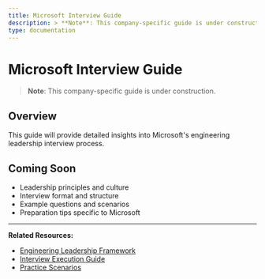 ```yaml
---
title: Microsoft Interview Guide
description: > **Note**: This company-specific guide is under construction.
type: documentation
---
```


# Microsoft Interview Guide

> **Note**: This company-specific guide is under construction.

## Overview

This guide will provide detailed insights into Microsoft's engineering leadership interview process.

## Coming Soon

- Leadership principles and culture
- Interview format and structure
- Example questions and scenarios
- Preparation tips specific to Microsoft

---

**Related Resources:**
- [Engineering Leadership Framework](../interview-prep/engineering-leadership/index.md)
- [Interview Execution Guide](../interview-prep/engineering-leadership/level-4-interview-execution/index.md)
- [Practice Scenarios](../interview-prep/engineering-leadership/practice-scenarios/index.md)
